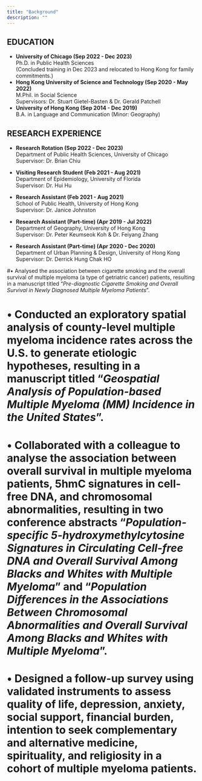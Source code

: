 ```yaml
---
title: "Background"
description: ""
---
```


## EDUCATION

* **University of Chicago (Sep 2022 - Dec 2023)** <br>
    Ph.D. in Public Health Sciences <br>
    (Concluded training in Dec 2023 and relocated to Hong Kong for family commitments.)
* **Hong Kong University of Science and Technology (Sep 2020 - May 2022)** <br>
    M.Phil. in Social Science <br>
    Supervisors: Dr. Stuart Gietel-Basten & Dr. Gerald Patchell
* **University of Hong Kong (Sep 2014 - Dec 2019)** <br>
    B.A. in Language and Communication (Minor: Geography)

## RESEARCH EXPERIENCE

* **Research Rotation (Sep 2022 - Dec 2023)** <br>
    Department of Public Health Sciences, University of Chicago <br>
    Supervisor: Dr. Brian Chiu <br>
    
* **Visiting Research Student (Feb 2021 - Aug 2021)** <br>
    Department of Epidemiology, University of Florida <br>
    Supervisor: Dr. Hui Hu <br>

* **Research Assistant (Feb 2021 - Aug 2021)** <br>
    School of Public Health, University of Hong Kong <br>
    Supervisor: Dr. Janice Johnston <br>

* **Research Assistant (Part-time) (Apr 2019 - Jul 2022)** <br>
    Department of Geography, University of Hong Kong <br>
    Supervisor: Dr. Peter Keumseok Koh & Dr. Feiyang Zhang <br>

* **Research Assistant (Part-time) (Apr 2020 - Dec 2020)** <br>
    Department of Urban Planning & Design, University of Hong Kong <br>
    Supervisor: Dr. Derrick Hung Chak HO <br>


#• Analysed the association between cigarette smoking and the overall survival of multiple myeloma (a type of getriatric cancer) patients, resulting in a manuscript titled “<i>Pre-diagnostic Cigarette Smoking and Overall Survival in Newly Diagnosed Multiple Myeloma Patients</i>”. <br>
#    • Conducted an exploratory spatial analysis of county-level multiple myeloma incidence rates across the U.S. to generate etiologic hypotheses, resulting in a manuscript titled “<i>Geospatial Analysis of Population-based Multiple Myeloma (MM) Incidence in the United States</i>”. <br>
#    • Collaborated with a colleague to analyse the association between overall survival in multiple myeloma patients, 5hmC signatures in cell-free DNA, and chromosomal abnormalities, resulting in two conference abstracts “<i>Population-specific 5-hydroxymethylcytosine Signatures in Circulating Cell-free DNA and Overall Survival Among Blacks and Whites with Multiple Myeloma</i>” and “<i>Population Differences in the Associations Between Chromosomal Abnormalities and Overall Survival Among Blacks and Whites with Multiple Myeloma</i>”. <br>
#    • Designed a follow-up survey using validated instruments to assess quality of life, depression, anxiety, social support, financial burden, intention to seek complementary and alternative medicine, spirituality, and religiosity in a cohort of multiple myeloma patients. <br>